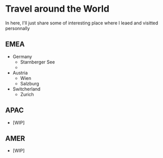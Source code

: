 # Travel around the World

In here, I'll just share some of interesting place where I leaed and visitted personnally 

## EMEA
   - Germany
     - Starnberger See
     - 
   - Austria
     - Wien
     - Salzburg
   - Switcherland
     - Zurich

## APAC
   - [WIP]

## AMER
   - [WIP]